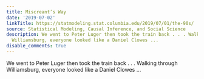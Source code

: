 ```yaml
---
title: Miscreant’s Way
date: '2019-07-02'
linkTitle: https://statmodeling.stat.columbia.edu/2019/07/01/the-90s/
source: Statistical Modeling, Causal Inference, and Social Science
description: We went to Peter Luger then took the train back . . . Walking through
  Williamsburg, everyone looked like a Daniel Clowes ...
disable_comments: true
---
```

We went to Peter Luger then took the train back . . . Walking through Williamsburg, everyone looked like a Daniel Clowes ...